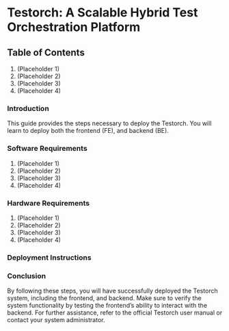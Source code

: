 # Testorch: A Scalable Hybrid Test Orchestration Platform

## Table of Contents

 1. (Placeholder 1)
 2. (Placeholder 2)
 3. (Placeholder 3)
 4. (Placeholder 4)

### Introduction
This guide provides the steps necessary to deploy the Testorch. You will learn to deploy both the frontend (FE), and backend (BE).

### Software Requirements
 1. (Placeholder 1)
 2. (Placeholder 2)
 3. (Placeholder 3)
 4. (Placeholder 4)
### Hardware Requirements
 1. (Placeholder 1)
 2. (Placeholder 2)
 3. (Placeholder 3)
 4. (Placeholder 4)

 ### Deployment Instructions

### Conclusion
By following these steps, you will have successfully deployed the Testorch system, including the frontend, and backend. Make sure to verify the system functionality by testing the frontend’s ability to interact with the backend. For further assistance, refer to the official Testorch user manual or contact your system administrator.

